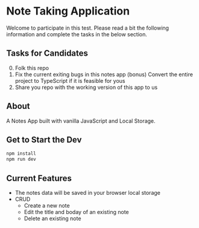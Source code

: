 # Note Taking Application

Welcome to participate in this test. Please read a bit the following information and complete the tasks in the below section.

## Tasks for Candidates

0. Folk this repo
1. Fix the current exiting bugs in this notes app
(bonus) Convert the entire project to TypeScript if it is feasible for yous
2. Share you repo with the working version of this app to us

## About
A Notes App built with vanilla JavaScript and Local Storage.
## Get to Start the Dev


```zsh
npm install
npm run dev
```

## Current Features

- The notes data will be saved in your browser local storage 
- CRUD
  - Create a new note
  - Edit the title and boday of an existing note
  - Delete an existing note 

